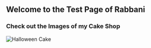 ## Welcome to the Test Page of Rabbani

### Check out the Images of my Cake Shop 

![Halloween Cake](https://cdn001.cakecentral.com/gallery/2016/10/900_halloween-themed-6th-bday-cake-9307588xkEA.jpg "Halloween Collections")



